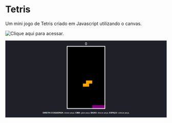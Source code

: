 # Tetris

Um mini jogo de Tetris criado em Javascript utilizando o canvas.

![Clique aqui](http://caiolucas.com.br/tetris) para acessar.

![](screenshots/tetris.png)


